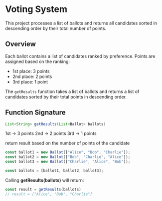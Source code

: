 # Voting System

This project processes a list of ballots and returns all candidates sorted in descending order by their total number of points.

## Overview

Each ballot contains a list of candidates ranked by preference. Points are assigned based on the ranking:
- 1st place: 3 points
- 2nd place: 2 points
- 3rd place: 1 point

The `getResults` function takes a list of ballots and returns a list of candidates sorted by their total points in descending order.

## Function Signature

```java
List<String> getResults(List<Ballot> ballots)
```


1st -> 3 points
2nd -> 2 points
3rd -> 1 points

return result based on the number of points of the candidate


```typescript
const ballot1 = new Ballot(["Alice", "Bob", "Charlie"]);
const ballot2 = new Ballot(["Bob", "Charlie", "Alice"]);
const ballot3 = new Ballot(["Charlie", "Alice", "Bob"]);

const ballots = [ballot1, ballot2, ballot3];
```

Calling **getResults(ballots)** will return:


```typescript
const result = getResults(ballots)
// result = ["Alice", "Bob", "Charlie"]
```
